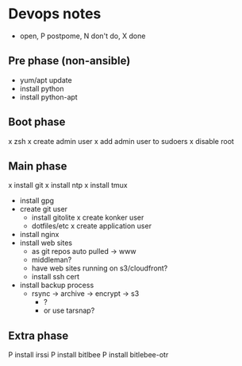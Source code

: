 Devops notes
==============================================================================
- open, P postpome, N don't do, X done

## Pre phase (non-ansible)
- yum/apt update
- install python
- install python-apt

## Boot phase
x zsh
x create admin user
x add admin user to sudoers
x disable root

## Main phase
x install git
x install ntp
x install tmux
- install gpg
- create git user
    - install gitolite
x create konker user
    - dotfiles/etc
x create application user
- install nginx
- install web sites
    - as git repos auto pulled -> www
    - middleman?
    - have web sites running on s3/cloudfront?
    - install ssh cert
- install backup process
    - rsync -> archive -> encrypt -> s3
        - ?
        - or use tarsnap?

## Extra phase
P install irssi
P install bitlbee
P install bitlebee-otr

